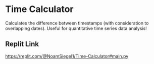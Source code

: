 # Time Calculator
Calculates the difference between timestamps (with consideration to overlapping dates). Useful for quantitative time series data analysis!

## Replit Link
https://replit.com/@NoamSiegel1/Time-Calculator#main.py
